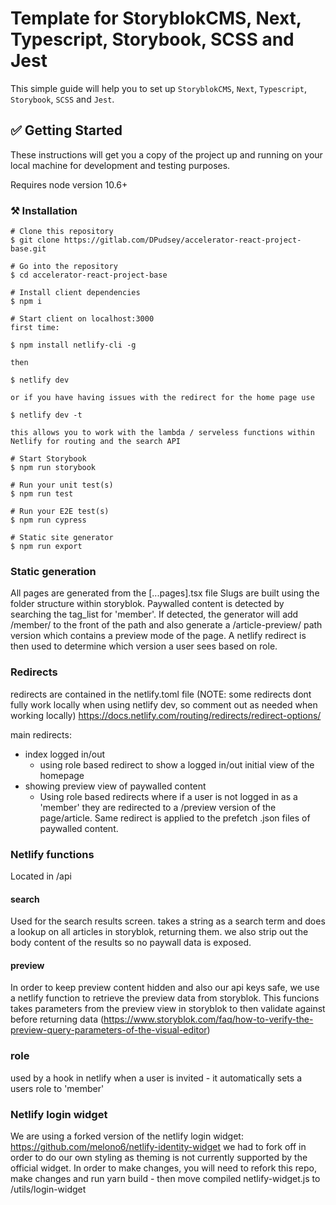 # Template for StoryblokCMS, Next, Typescript, Storybook, SCSS and Jest

This simple guide will help you to set up `StoryblokCMS`, `Next`, `Typescript`, `Storybook`, `SCSS` and `Jest`.

## ✅ Getting Started

These instructions will get you a copy of the project up and running on your local machine for development and testing purposes.

Requires node version 10.6+

### ⚒️ Installation

```
# Clone this repository
$ git clone https://gitlab.com/DPudsey/accelerator-react-project-base.git

# Go into the repository
$ cd accelerator-react-project-base

# Install client dependencies
$ npm i

# Start client on localhost:3000
first time:

$ npm install netlify-cli -g

then

$ netlify dev

or if you have having issues with the redirect for the home page use

$ netlify dev -t

this allows you to work with the lambda / serveless functions within Netlify for routing and the search API

# Start Storybook
$ npm run storybook

# Run your unit test(s)
$ npm run test

# Run your E2E test(s)
$ npm run cypress

# Static site generator
$ npm run export
```

### Static generation
All pages are generated from the [...pages].tsx file
Slugs are built using the folder structure within storyblok.
Paywalled content is detected by searching the tag_list for 'member'. If detected, the generator will add /member/ to the front of the path and also generate a /article-preview/ path version which contains a preview mode of the page. A netlify redirect is then used to determine which version a user sees based on role.

### Redirects
redirects are contained in the netlify.toml file  (NOTE: some redirects dont fully work locally when using netlify dev, so comment out as needed when working locally)
https://docs.netlify.com/routing/redirects/redirect-options/

main redirects:
- index logged in/out
    - using role based redirect to show a logged in/out initial view of the homepage
- showing preview view of paywalled content
    - Using role based redirects where if a user is not logged in as a 'member' they are redirected to a /preview version of the page/article. Same redirect is applied to the prefetch .json files of paywalled content.

### Netlify functions
Located in /api

#### search
Used for the search results screen. takes a string as a search term and does a lookup on all articles in storyblok, returning them. we also strip out the body content of the results so no paywall data is exposed.

#### preview
In order to keep preview content hidden and also our api keys safe, we use a netlify function to retrieve the preview data from storyblok. This funcions takes parameters from the preview view in storyblok to then validate against before returning data (https://www.storyblok.com/faq/how-to-verify-the-preview-query-parameters-of-the-visual-editor)


### role
used by a hook in netlify when a user is invited - it automatically sets a users role to 'member'


### Netlify login widget
We are using a forked version of the netlify login widget: https://github.com/melono6/netlify-identity-widget we had to fork off in order to do our own styling as theming is not currently supported by the official widget.
In order to make changes, you will need to refork this repo, make changes and run yarn build - then move compiled netlify-widget.js to /utils/login-widget